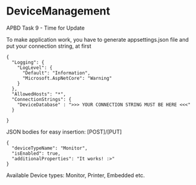 # DeviceManagement
APBD Task 9 - Time for Update 

To make application work, you have to generate appsettings.json file and put your connection string, at first
```
{
  "Logging": {
    "LogLevel": {
      "Default": "Information",
      "Microsoft.AspNetCore": "Warning"
    }
  },
  "AllowedHosts": "*",
  "ConnectionStrings": {
    "DeviceDatabase" : ">>> YOUR CONNECTION STRING MUST BE HERE <<<"
  }

}

```

JSON bodies for easy insertion:
[POST]/[PUT]
```
{
  "deviceTypeName": "Monitor",
  "isEnabled": true,
  "additionalProperties": "It works! :>"
}
```
Available Device types: Monitor, Printer, Embedded etc.
